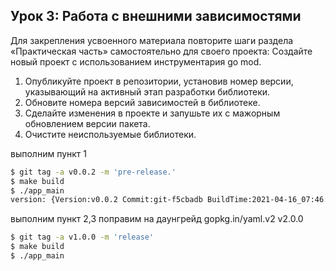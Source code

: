 ## Урок 3: Работа с внешними зависимостями

Для закрепления усвоенного материала повторите шаги раздела «Практическая часть» самостоятельно для своего проекта:
Создайте новый проект с использованием инструментария go mod.
1. Опубликуйте проект в репозитории, установив номер версии, указывающий на активный этап разработки библиотеки.
2. Обновите номера версий зависимостей в библиотеке.
3. Сделайте изменения в проекте и запушьте их с мажорным обновлением версии пакета.
4. Очистите неиспользуемые библиотеки.


выполним пункт 1
```bash
$ git tag -a v0.0.2 -m 'pre-release.'
$ make build
$ ./app_main 
version: {Version:v0.0.2 Commit:git-f5cbadb BuildTime:2021-04-16_07:46:49 Copyright:sanya-spb}
```

выполним пункт 2,3
поправим на даунгрейд gopkg.in/yaml.v2 v2.0.0
```bash
$ git tag -a v1.0.0 -m 'release'
$ make build
$ ./app_main 
```